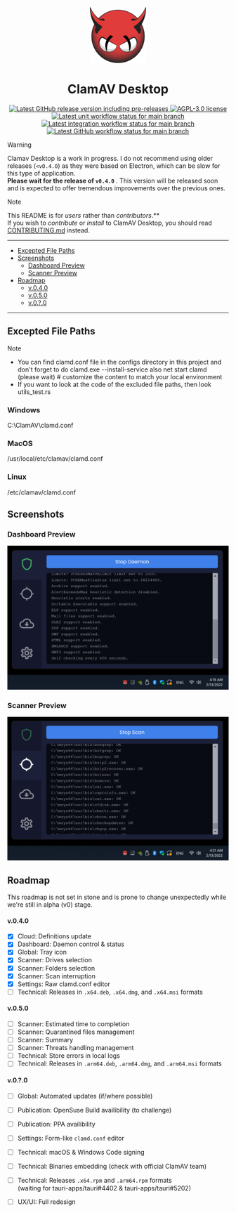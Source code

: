 <p align="center">
  <img alt="ClamAV Desktop Logo" height="128" src="assets/icons/icon.svg" />
  <h1 align="center">ClamAV Desktop</h1>
</p>

<p align="center">
  <a aria-label="Go to the latest Github release" href="https://github.com/ivangabriele/clamav-desktop/releases">
    <img alt="Latest GitHub release version including pre-releases" src="https://img.shields.io/github/v/release/ivangabriele/clamav-desktop?include_prereleases&sort=semver&style=for-the-badge&labelColor=000">
  </a>
  <a aria-label="Open the AGPL-3.0 license" href="https://github.com/ivangabriele/clamav-desktop/blob/main/LICENSE">
    <img alt="AGPL-3.0 license" src="https://img.shields.io/github/license/ivangabriele/clamav-desktop?style=for-the-badge&labelColor=000">
  </a>
  <a aria-label="Go to the main branch unit workflow history" href="https://github.com/ivangabriele/clamav-desktop/actions?query=branch%3Amain+workflow%3AUnit">
    <img alt="Latest unit workflow status for main branch" src="https://img.shields.io/github/actions/workflow/status/ivangabriele/clamav-desktop/unit.yml?branch=main&label=Unit&style=for-the-badge&labelColor=000">
  </a>
  <a aria-label="Go to the main branch integration workflow history" href="https://github.com/ivangabriele/clamav-desktop/actions?query=branch%3Amain+workflow%3AIntegration">
    <img alt="Latest integration workflow status for main branch" src="https://img.shields.io/github/actions/workflow/status/ivangabriele/clamav-desktop/integration.yml?branch=main&label=Integration&style=for-the-badge&labelColor=000">
  </a>
  <a aria-label="Go to code coverage dashboard" href="https://app.codecov.io/github/ivangabriele/clamav-desktop">
    <img alt="Latest GitHub workflow status for main branch" src="https://img.shields.io/codecov/c/github/ivangabriele/clamav-desktop?style=for-the-badge&labelColor=000">
  </a>
</p>

> [!WARNING]  
> Clamav Desktop is a work in progress. I do not recommend using older releases (`<v0.4.0`)
> as they were based on Electron, which can be slow for this type of application.  
> **Please wait for the release of `v0.4.0`** . This version will be released soon
> and is expected to offer tremendous improvements over the previous ones.

> [!NOTE]  
> This README is for _users_ rather than _contributors_.**  
> If you wish to _contribute_ or _install_ to ClamAV Desktop, you should read [CONTRIBUTING.md](CONTRIBUTING.md) instead.
---
- [Excepted File Paths](#excepted-file-paths)
- [Screenshots](#screenshots)
  - [Dashboard Preview](#dashboard-preview)
  - [Scanner Preview](#scanner-preview)
- [Roadmap](#roadmap)
    - [v.0.4.0](#v040)
    - [v.0.5.0](#v050)
    - [v.0.?.0](#v00)

---
## Excepted File Paths
> [!NOTE]
>- You can find clamd.conf file in the configs directory in this project and don't forget to do clamd.exe --install-service also net start clamd (please wait) # customize the content to match your local environment
>- If you want to look at the code of the excluded file paths, then look utils_test.rs
### Windows
C:\ClamAV\clamd.conf
### MacOS
/usr/local/etc/clamav/clamd.conf
### Linux
/etc/clamav/clamd.conf
  
## Screenshots

### Dashboard Preview

![ClamAV Desktop Dashboard](/docs/screenshot-dashboard.png)

### Scanner Preview

![ClamAV Desktop Scanner](/docs/screenshot-scanner.png)

## Roadmap

This roadmap is not set in stone and is prone to change unexpectedly while we're still in alpha (v0) stage.

#### v.0.4.0

- [x] Cloud: Definitions update
- [x] Dashboard: Daemon control & status
- [x] Global: Tray icon 
- [x] Scanner: Drives selection
- [x] Scanner: Folders selection
- [x] Scanner: Scan interruption
- [x] Settings: Raw clamd.conf editor 
- [ ] Technical: Releases in `.x64.deb`, `.x64.dmg`, and `.x64.msi` formats

#### v.0.5.0

- [ ] Scanner: Estimated time to completion
- [ ] Scanner: Quarantined files management
- [ ] Scanner: Summary
- [ ] Scanner: Threats handling management
- [ ] Technical: Store errors in local logs
- [ ] Technical: Releases in `.arm64.deb`, `.arm64.dmg`, and `.arm64.msi` formats

#### v.0.?.0

- [ ] Global: Automated updates (if/where possible)
- [ ] Publication: OpenSuse Build availibility (to challenge)
- [ ] Publication: PPA availibility
- [ ] Settings: Form-like `clamd.conf` editor
- [ ] Technical: macOS & Windows Code signing
- [ ] Technical: Binaries embedding (check with official ClamAV team)
- [ ] Technical: Releases `.x64.rpm` and `.arm64.rpm` formats  
  (waiting for tauri-apps/tauri#4402 & tauri-apps/tauri#5202)
- [ ] UX/UI: Full redesign


